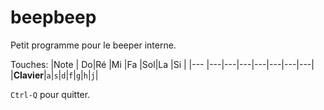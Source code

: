 # beepbeep

Petit programme pour le beeper interne.

Touches:
|Note   | Do|Ré |Mi |Fa |Sol|La |Si |
|---    |---|---|---|---|---|---|---|
|**Clavier**|`a`|`s`|`d`|`f`|`g`|`h`|`j`|

`Ctrl-Q` pour quitter.
